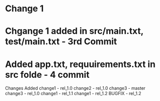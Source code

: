 # Change 1
# Chgange 1 added in src/main.txt, test/main.txt - 3rd Commit
# Added app.txt, requuirements.txt in src folde - 4 commit
Changes Added
change1 - rel_1.0
change2 - rel_1.0
change3 - master
change3 - rel_1.0
change1 - rel_1.1
change1 - rel_1.2
BUGFIX - rel_1.2